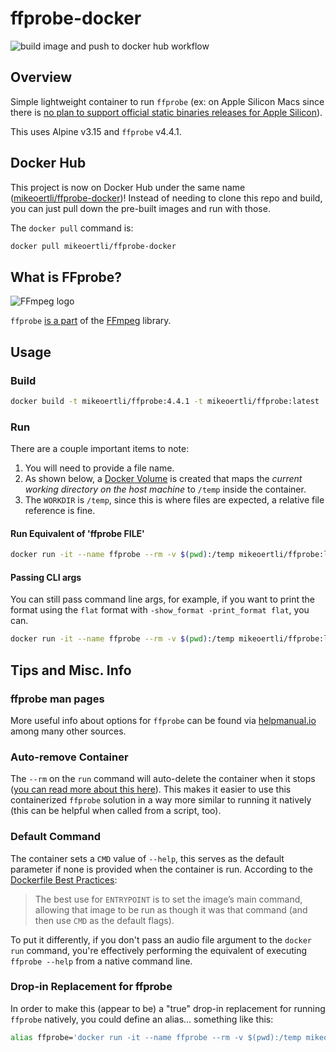 # ffprobe-docker

![build image and push to docker hub workflow](https://github.com/mikeoertli/ffprobe-docker/actions/workflows/publish-image-to-docker-hub.yml/badge.svg)

## Overview

Simple lightweight container to run `ffprobe` (ex: on Apple Silicon Macs since there is [no plan to support official static binaries releases for Apple Silicon](https://evermeet.cx/ffmpeg/apple-silicon-arm)).

This uses Alpine v3.15 and `ffprobe` v4.4.1.

## Docker Hub

This project is now on Docker Hub under the same name ([mikeoertli/ffprobe-docker](https://hub.docker.com/r/mikeoertli/ffprobe-docker))! Instead of needing to clone this repo and build, you can just pull down the pre-built images and run with those.

The `docker pull` command is:

```bash
docker pull mikeoertli/ffprobe-docker
```

## What is FFprobe?

![FFmpeg logo](https://trac.ffmpeg.org/ffmpeg-logo.png)

`ffprobe` [is a part](https://ffmpeg.org/ffprobe.html) of the [FFmpeg](https://ffmpeg.org) library.

## Usage

### Build

```bash
docker build -t mikeoertli/ffprobe:4.4.1 -t mikeoertli/ffprobe:latest .
```

### Run

There are a couple important items to note:

1. You will need to provide a file name. 
2. As shown below, a [Docker Volume](https://docs.docker.com/storage/volumes/) is created that maps the *current working directory on the host machine* to `/temp` inside the container.
3. The `WORKDIR` is `/temp`, since this is where files are expected, a relative file reference is fine.

#### Run Equivalent of 'ffprobe FILE'

```bash
docker run -it --name ffprobe --rm -v $(pwd):/temp mikeoertli/ffprobe:latest "<FILE>"
```

#### Passing CLI args

You can still pass command line args, for example, if you want to print the format using the `flat` format with `-show_format -print_format flat`, you can.

```bash
docker run -it --name ffprobe --rm -v $(pwd):/temp mikeoertli/ffprobe:latest -show_format -print_format flat "/temp/<your_file>.m4a"
```

## Tips and Misc. Info

### ffprobe man pages

More useful info about options for `ffprobe` can be found via [helpmanual.io](https://helpmanual.io/man1/ffprobe-all/) among many other sources.

### Auto-remove Container

The `--rm` on the `run` command will auto-delete the container when it stops ([you can read more about this here](https://docs.docker.com/engine/reference/commandline/rm/)). This makes it easier to use this containerized `ffprobe` solution in a way more similar to running it natively (this can be helpful when called from a script, too).

### Default Command

The container sets a `CMD` value of `--help`, this serves as the default parameter if none is provided when the container is run. According to the [Dockerfile Best Practices](https://docs.docker.com/develop/develop-images/dockerfile_best-practices/#entrypoint):
> The best use for `ENTRYPOINT` is to set the image’s main command, allowing that image to be run as though it was that command (and then use `CMD` as the default flags).

To put it differently, if you don't pass an audio file argument to the `docker run` command, you're effectively performing the equivalent of executing `ffprobe --help` from a native command line.

### Drop-in Replacement for ffprobe

In order to make this (appear to be) a "true" drop-in replacement for running `ffprobe` natively, you could define an alias... something like this:

```bash
alias ffprobe='docker run -it --name ffprobe --rm -v $(pwd):/temp mikeoertli/ffprobe:latest'
```

